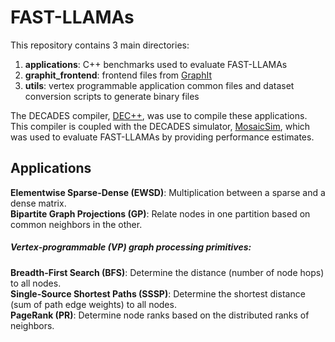 # FAST-LLAMAs

This repository contains 3 main directories:
1. **applications**: C++ benchmarks used to evaluate FAST-LLAMAs
2. **graphit_frontend**: frontend files from [GraphIt](https://graphit-lang.org/)
3. **utils**: vertex programmable application common files and dataset conversion scripts to generate binary files

The DECADES compiler, [DEC++](https://github.com/PrincetonUniversity/DecadesCompiler), was use to compile these applications. This compiler is coupled with the DECADES simulator, [MosaicSim](https://github.com/PrincetonUniversity/MosaicSim), which was used to evaluate FAST-LLAMAs by providing performance estimates.

## Applications

**Elementwise Sparse-Dense (EWSD)**: Multiplication between a sparse and a dense matrix. \
**Bipartite Graph Projections (GP)**: Relate nodes in one partition based on common neighbors in the other.

##### Vertex-programmable (VP) graph processing primitives:

**Breadth-First Search (BFS)**: Determine the distance (number of node hops) to all nodes. \
**Single-Source Shortest Paths (SSSP)**: Determine the shortest distance (sum of path edge weights) to all nodes. \
**PageRank (PR)**: Determine node ranks based on the distributed ranks of neighbors.
